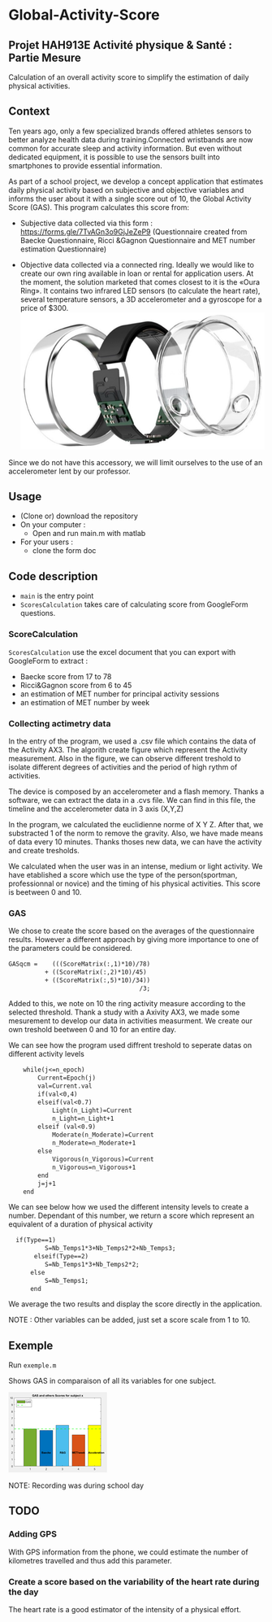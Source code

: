 
# Global-Activity-Score
Projet HAH913E 
Activité physique & Santé : Partie Mesure
----------------------------------------------
Calculation of an overall activity score to simplify the estimation of daily physical activities.

## Context
Ten years ago, only a few specialized brands offered athletes sensors to better analyze health data during training.Connected wristbands are now common for accurate sleep and activity information. But even without dedicated equipment, it is possible to use the sensors built into smartphones to provide essential information.

As part of a school project, we develop a concept application that estimates daily physical activity based on subjective and objective variables and informs the user about it with a single score out of 10, the Global Activity Score (GAS). 
This program calculates this score from:
- Subjective data collected via this form :
  https://forms.gle/7TvAGn3o9GjJeZeP9
  (Questionnaire created from Baecke Questionnaire, Ricci &Gagnon Questionnaire and MET number estimation Questionnaire)

- Objective data collected via a connected ring. Ideally we would like to create our own ring available in loan or rental for application users. At the moment, the solution marketed that comes closest to it is the «Oura Ring». It contains two infrared LED sensors (to calculate the heart rate), several temperature sensors, a 3D accelerometer and a gyroscope for a price of $300.
![](IMAGES/ring.png)

Since we do not have this accessory, we will limit ourselves to the use of an accelerometer lent by our professor. 



## Usage
- (Clone or) download the repository
- On your computer :
  - Open and run main.m with matlab
- For your users :
  - clone the form doc
  
## Code description
- `main` is the entry point
- `ScoresCalculation` takes care of calculating score from GoogleForm questions.

### ScoreCalculation
`ScoresCalculation` use the excel document that you can export with GoogleForm to extract :
- Baecke score from 17 to 78
- Ricci&Gagnon score from 6 to 45
- an estimation of MET number for principal activity sessions
- an estimation of MET number by week


### Collecting actimetry data
In the entry of the program, we used a .csv file which contains the data of the Activity AX3. The algorith create figure which represent the Activity measurement. Also in the figure, we can observe different treshold to isolate different degrees of activities and the period of high rythm of activities.

The device is composed by an accelerometer and a flash memory. Thanks a software, we can extract the data in a .cvs file. We can find in this file, the timeline and the accelerometer data in 3 axis (X,Y,Z)

In the program, we calculated the euclidienne norme of X Y Z. After that, we substracted 1 of the norm to remove the gravity. Also, we have made means of data every 10 minutes. Thanks thoses new data, we can have the activity and create tresholds.

We calculated when the user was in an intense, medium or light activity. We have etablished a score which use the type of the person(sportman, professionnal or novice) and the timing of his physical activities. This score is beetween 0 and 10.

### GAS
We chose to create the score based on the averages of the questionnaire results. However a different approach by giving more importance to one of the parameters could be considered.
```{matlab}
GASqcm =    (((ScoreMatrix(:,1)*10)/78) 
          + ((ScoreMatrix(:,2)*10)/45)
          + ((ScoreMatrix(:,5)*10)/34))
                                    /3;
```

Added to this, we note on 10 the ring activity measure according to the selected threshold. Thank a study with a Axivity AX3, we made some mesurement to develop our data in activities measurment. We create our own treshold beetween 0 and 10 for an entire day.

We can see how the program used diffrent treshold to seperate datas on different activity levels
```{scilab}
    while(j<=n_epoch)
        Current=Epoch(j)
        val=Current.val
        if(val<0,4)
        elseif(val<0.7) 
            Light(n_Light)=Current
            n_Light=n_Light+1
        elseif (val<0.9) 
            Moderate(n_Moderate)=Current
            n_Moderate=n_Moderate+1
        else 
            Vigorous(n_Vigorous)=Current
            n_Vigorous=n_Vigorous+1
        end
        j=j+1
    end
```
We can see below how we used the different intensity levels to create a number. Dependant of this number, we return a score which represent an equivalent of a duration of physical activity
```{scilab}
  if(Type==1)
          S=Nb_Temps1*3+Nb_Temps2*2+Nb_Temps3;
       elseif(Type==2)
          S=Nb_Temps1*3+Nb_Temps2*2;
      else
          S=Nb_Temps1;
      end
```
We average the two results and display the score directly in the application.

NOTE : Other variables can be added, just set a score scale from 1 to 10.

## Exemple
Run `exemple.m`

Shows GAS in comparaison of all its variables for one subject.

![](IMAGES/exempleResults.png)

NOTE: Recording was during school day
## TODO
### Adding GPS
With GPS information from the phone, we could estimate the number of kilometres travelled and thus add this parameter.

### Create a score based on the variability of the heart rate during the day
The heart rate is a good estimator of the intensity of a physical effort.
